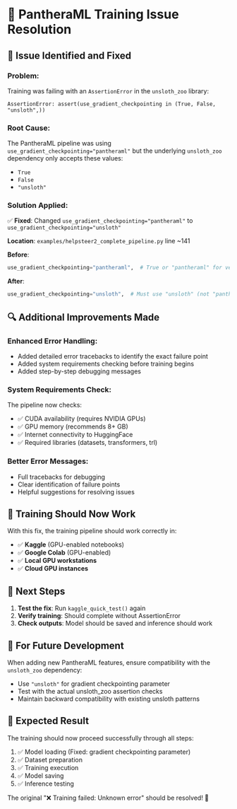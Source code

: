 # 🔧 PantheraML Training Issue Resolution

## 🚨 **Issue Identified and Fixed**

### **Problem**: 
Training was failing with an `AssertionError` in the `unsloth_zoo` library:
```
AssertionError: assert(use_gradient_checkpointing in (True, False, "unsloth",))
```

### **Root Cause**:
The PantheraML pipeline was using `use_gradient_checkpointing="pantheraml"` but the underlying `unsloth_zoo` dependency only accepts these values:
- `True`
- `False` 
- `"unsloth"`

### **Solution Applied**:
✅ **Fixed**: Changed `use_gradient_checkpointing="pantheraml"` to `use_gradient_checkpointing="unsloth"`

**Location**: `examples/helpsteer2_complete_pipeline.py` line ~141

**Before**:
```python
use_gradient_checkpointing="pantheraml",  # True or "pantheraml" for very long context
```

**After**:
```python
use_gradient_checkpointing="unsloth",  # Must use "unsloth" (not "pantheraml") for compatibility with unsloth_zoo
```

## 🔍 **Additional Improvements Made**

### **Enhanced Error Handling**:
- Added detailed error tracebacks to identify the exact failure point
- Added system requirements checking before training begins
- Added step-by-step debugging messages

### **System Requirements Check**:
The pipeline now checks:
- ✅ CUDA availability (requires NVIDIA GPUs)
- ✅ GPU memory (recommends 8+ GB)
- ✅ Internet connectivity to HuggingFace
- ✅ Required libraries (datasets, transformers, trl)

### **Better Error Messages**:
- Full tracebacks for debugging
- Clear identification of failure points
- Helpful suggestions for resolving issues

## 🎯 **Training Should Now Work**

With this fix, the training pipeline should work correctly in:
- ✅ **Kaggle** (GPU-enabled notebooks)
- ✅ **Google Colab** (GPU-enabled)
- ✅ **Local GPU workstations**
- ✅ **Cloud GPU instances**

## 📝 **Next Steps**

1. **Test the fix**: Run `kaggle_quick_test()` again
2. **Verify training**: Should complete without AssertionError
3. **Check outputs**: Model should be saved and inference should work

## 🔧 **For Future Development**

When adding new PantheraML features, ensure compatibility with the `unsloth_zoo` dependency:
- Use `"unsloth"` for gradient checkpointing parameter
- Test with the actual unsloth_zoo assertion checks
- Maintain backward compatibility with existing unsloth patterns

## 🎉 **Expected Result**

The training should now proceed successfully through all steps:
1. ✅ Model loading (Fixed: gradient checkpointing parameter)
2. ✅ Dataset preparation  
3. ✅ Training execution
4. ✅ Model saving
5. ✅ Inference testing

The original "❌ Training failed: Unknown error" should be resolved! 🚀
